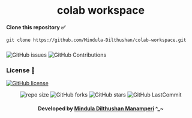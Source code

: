 <div align="center">

# colab workspace
</div>

#### Clone this repository ✅
```md
git clone https://github.com/Mindula-Dilthushan/colab-workspace.git
```
###

![GitHub issues](https://img.shields.io/github/issues/Mindula-Dilthushan/colab-workspace?&labelColor=black&color=eb3b5a&label=Issues&logo=issues&logoColor=black&style=for-the-badge)
![GitHub Contributions](https://img.shields.io/github/contributors/Mindula-Dilthushan/colab-workspace?&labelColor=black&color=8854d0&style=for-the-badge)

### License 📝
[![GitHub license](https://img.shields.io/github/license/Mindula-Dilthushan/colab-workspace?&labelColor=black&color=3867d6&style=for-the-badge)](https://github.com/Mindula-Dilthushan/colab-workspace/blob/master/LICENSE)


<div align="center">

![repo size](https://img.shields.io/github/repo-size/Mindula-Dilthushan/colab-workspace?label=Repo%20Size&style=for-the-badge&labelColor=black&color=20bf6b)
![GitHub forks](https://img.shields.io/github/forks/Mindula-Dilthushan/colab-workspace?&labelColor=black&color=0fb9b1&style=for-the-badge)
![GitHub stars](https://img.shields.io/github/stars/Mindula-Dilthushan/colab-workspace?&labelColor=black&color=f7b731&style=for-the-badge)
![GitHub LastCommit](https://img.shields.io/github/last-commit/Mindula-Dilthushan/colab-workspace?logo=github&labelColor=black&color=d1d8e0&style=for-the-badge)

</div>

<div align="center"> 

#### Developed by [Mindula Dilthushan Manamperi](http://minduladilthushan.netlify.app/) ^_~
</div>








